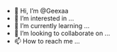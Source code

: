 - 👋 Hi, I’m @Geexaa
- 👀 I’m interested in ...
- 🌱 I’m currently learning ...
- 💞️ I’m looking to collaborate on ...
- 📫 How to reach me ...

<!---
Geexaa/Geexaa is a ✨ special ✨ repository because its `README.md` (this file) appears on your GitHub profile.
You can click the Preview link to take a look at your changes.
--->
